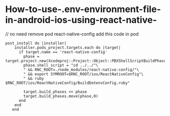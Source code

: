 # How-to-use-.env-environment-file-in-android-ios-using-react-native-
// no need remove pod react-native-config 
add this code in pod
```
post_install do |installer|
    installer.pods_project.targets.each do |target|
      if target.name == 'react-native-config'
        phase = target.project.new(Xcodeproj::Project::Object::PBXShellScriptBuildPhase)
        phase.shell_script = "cd ../../"\
        " && RNC_ROOT=./node_modules/react-native-config/"\
        " && export SYMROOT=$RNC_ROOT/ios/ReactNativeConfig"\
        " && ruby $RNC_ROOT/ios/ReactNativeConfig/BuildDotenvConfig.ruby"

        target.build_phases << phase
        target.build_phases.move(phase,0)
      end
    end
   end   
   ```
